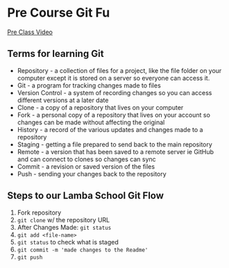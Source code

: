 # Pre Course Git Fu
[Pre Class Video](https://youtu.be/ZihgMcrHOF4)
## Terms for learning Git
 * Repository -  a collection of files for a project, like the file folder on your computer except it is stored on a server so everyone can access it.
 * Git - a program for tracking changes made to files
 * Version Control - a system of recording changes so you can access different versions at a later date
 * Clone - a copy of a repository that lives on your computer
 * Fork - a personal copy of a repository that lives on your account so changes can be made without affecting the original
 * History - a record of the various updates and changes made to a repository
 * Staging - getting a file prepared to send back to the main repository
 * Remote - a version that has been saved to a remote server ie GitHub and can connect to clones so changes can sync
 * Commit - a revision or saved version of the files
 * Push - sending your changes back to the repository

## Steps to our Lamba School Git Flow
1. Fork repository
2. `git clone` w/ the repository URL 
3. After Changes Made: `git status`
4. `git add <file-name>` 
5. `git status` to check what is staged
6. `git commit -m 'made changes to the Readme'`
7. `git push`
